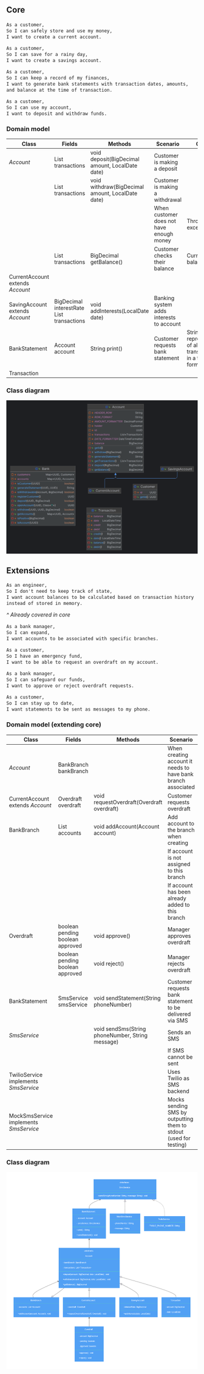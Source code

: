 ## Core

```
As a customer,
So I can safely store and use my money,
I want to create a current account.
```
```
As a customer,
So I can save for a rainy day,
I want to create a savings account.
```
```
As a customer,
So I can keep a record of my finances,
I want to generate bank statements with transaction dates, amounts, and balance at the time of transaction.
```
```
As a customer,
So I can use my account,
I want to deposit and withdraw funds.
```

### Domain model

| Class                            | Fields                                                     | Methods                                          | Scenario                                 | Output                                                      |
|----------------------------------|------------------------------------------------------------|--------------------------------------------------|------------------------------------------|-------------------------------------------------------------|
| *Account*                        | List<Transaction> transactions                             | void deposit(BigDecimal amount, LocalDate date)  | Customer is making a deposit             |                                                             |
|                                  | List<Transaction> transactions                             | void withdraw(BigDecimal amount, LocalDate date) | Customer is making a withdrawal          |                                                             |
|                                  |                                                            |                                                  | When customer does not have enough money | Throw an exception                                          |
|                                  | List<Transaction> transactions                             | BigDecimal getBalance()                          | Customer checks their balance            | Current balance                                             |
| CurrentAccount extends *Account* |                                                            |                                                  |                                          |                                                             |
| SavingAccount extends *Account*  | BigDecimal interestRate<br/>List<Transaction> transactions | void addInterests(LocalDate date)                | Banking system adds interests to account |                                                             |
| BankStatement                    | Account account                                            | String print()                                   | Customer requests bank statement         | String representation of all transactions in a table format |
| Transaction                      |                                                            |                                                  |                                          |                                                             |

### Class diagram
![](class-diagram-core.png)

## Extensions

```
As an engineer,
So I don't need to keep track of state,
I want account balances to be calculated based on transaction history instead of stored in memory.
```

*^ Already covered in core*

```
As a bank manager,
So I can expand,
I want accounts to be associated with specific branches.
```
```
As a customer,
So I have an emergency fund,
I want to be able to request an overdraft on my account.
```
```
As a bank manager,
So I can safeguard our funds,
I want to approve or reject overdraft requests.
```
```
As a customer,
So I can stay up to date,
I want statements to be sent as messages to my phone.
```

### Domain model (extending core)

| Class                                  | Fields                               | Methods                                          | Scenario                                                          | Output             |
|----------------------------------------|--------------------------------------|--------------------------------------------------|-------------------------------------------------------------------|--------------------|
| *Account*                              | BankBranch bankBranch                |                                                  | When creating account it needs to have bank branch associated     |                    |
| CurrentAccount extends *Account*       | Overdraft overdraft                  | void requestOverdraft(Overdraft overdraft)       | Customer requests overdraft                                       |                    |
| BankBranch                             | List<Account> accounts               | void addAccount(Account account)                 | Add account to the branch when creating                           |                    |
|                                        |                                      |                                                  | If account is not assigned to this branch                         | Throw an exception |
|                                        |                                      |                                                  | If account has been already added to this branch                  | Do nothing         |
| Overdraft                              | boolean pending<br/>boolean approved | void approve()                                   | Manager approves overdraft                                        |                    |
|                                        | boolean pending<br/>boolean approved | void reject()                                    | Manager rejects overdraft                                         |                    |
| BankStatement                          | SmsService smsService                | void sendStatement(String phoneNumber)           | Customer requests bank statement to be delivered via SMS          |                    |
| *SmsService*                           |                                      | void sendSms(String phoneNumber, String message) | Sends an SMS                                                      |                    |
|                                        |                                      |                                                  | If SMS cannot be sent                                             | Throw an exception |
| TwilioService implements *SmsService*  |                                      |                                                  | Uses Twilio as SMS backend                                        |                    |
| MockSmsService implements *SmsService* |                                      |                                                  | Mocks sending SMS by outputting them to stdout (used for testing) |                    |

### Class diagram
![](class-diagram-extension.png)